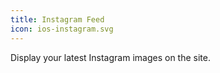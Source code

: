 ```yaml
---
title: Instagram Feed
icon: ios-instagram.svg
---
```


Display your latest Instagram images on the site.